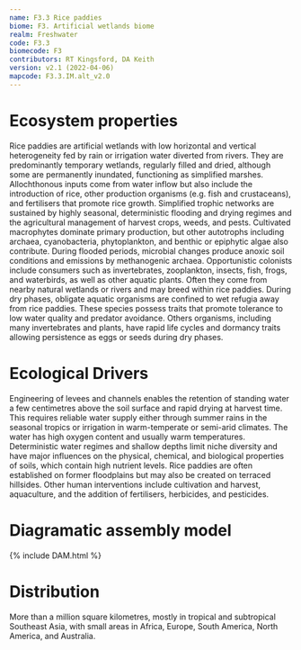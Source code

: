 ```yaml
---
name: F3.3 Rice paddies
biome: F3. Artificial wetlands biome
realm: Freshwater
code: F3.3
biomecode: F3
contributors: RT Kingsford, DA Keith
version: v2.1 (2022-04-06)
mapcode: F3.3.IM.alt_v2.0
---
```

# Ecosystem properties

Rice paddies are artificial wetlands with low horizontal and vertical heterogeneity fed by rain or irrigation water diverted from rivers. They are predominantly temporary wetlands, regularly filled and dried, although some are permanently inundated, functioning as simplified marshes. Allochthonous inputs come from water inflow but also include the introduction of rice, other production organisms (e.g. fish and crustaceans), and fertilisers that promote rice growth. Simplified trophic networks are sustained by highly seasonal, deterministic flooding and drying regimes and the agricultural management of harvest crops, weeds, and pests. Cultivated macrophytes dominate primary production, but other autotrophs including archaea, cyanobacteria, phytoplankton, and benthic or epiphytic algae also contribute. During flooded periods, microbial changes produce anoxic soil conditions and emissions by methanogenic archaea. Opportunistic colonists include consumers such as invertebrates, zooplankton, insects, fish, frogs, and waterbirds, as well as other aquatic plants. Often they come from nearby natural wetlands or rivers and may breed within rice paddies. During dry phases, obligate aquatic organisms are confined to wet refugia away from rice paddies. These species possess traits that promote tolerance to low water quality and predator avoidance. Others organisms, including many invertebrates and plants, have rapid life cycles and dormancy traits allowing persistence as eggs or seeds during dry phases.

# Ecological Drivers

Engineering of levees and channels enables the retention of standing water a few centimetres above the soil surface and rapid drying at harvest time. This requires reliable water supply either through summer rains in the seasonal tropics or irrigation in warm-temperate or semi-arid climates. The water has high oxygen content and usually warm temperatures. Deterministic water regimes and shallow depths limit niche diversity and have major influences on the physical, chemical, and biological properties of soils, which contain high nutrient levels. Rice paddies are often established on former floodplains but may also be created on terraced hillsides. Other human interventions include cultivation and harvest, aquaculture, and the addition of fertilisers, herbicides, and pesticides.

# Diagramatic assembly model

{% include DAM.html %}

# Distribution

More than a million square kilometres, mostly in tropical and subtropical Southeast Asia, with small areas in Africa, Europe, South America, North America, and Australia.

